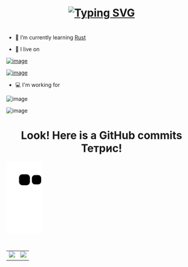 <h1 align="center">
<a href="https://git.io/typing-svg"><img src="https://readme-typing-svg.herokuapp.com?font=Fira+Code&pause=1000&color=28A172&center=true&vCenter=true&width=435&lines=%F0%9F%91%8B+Hi+there%2C+I+am+Francis." alt="Typing SVG" /></a>
</h1>

<h1></h1>

- 🦀️ I’m currently learning [Rust](https://www.rust-lang.org/learn) 

- 📱 I live on

[![image](https://user-images.githubusercontent.com/25944814/196490606-cc744c8a-390b-4263-bd7c-a299822315da.png)](https://discord.gg/dd6JZteeyd)

[![image](https://user-images.githubusercontent.com/25944814/196490470-68eb7799-46c5-4287-8b78-464670389d7b.png)](https://t.me/francisdu)

- 💻 I'm working for

![image](https://user-images.githubusercontent.com/25944814/196488416-cf78b8ef-fd10-491b-a898-da0d833cf0a7.png)

![image](https://user-images.githubusercontent.com/25944814/196488140-33394dfd-677c-4639-97ca-c131606b21db.png)

<h1></h1>
<h1 align="center">Look! Here is a GitHub commits Тетрис! </h1>

![snake gif](https://github.com/francis-du/francis-du/blob/output/snake.svg)

<h1></h1>

<h1></h1>

<table>
  <tr>
    <td valign="top">
      <a href="https://francis.run" target="_blank">
        <img src="https://github-readme-stats.vercel.app/api?username=francis-du&count_private=true&show_icons=true&bg_color=30,e96443,904e95&title_color=fff&text_color=fff" />
      <a/>
    </td>
    <td valign="top">
      <a href="https://wakatime.com/@francis" target="_blank">
        <img src="https://github-readme-stats-git.francisdu.vercel.app/api/wakatime?username=francis&hide=other,html,scss,css,yaml,xml,toml,markdown&bg_color=30,e96443,904e95&title_color=fff&text_color=fff" />
      <a/>
    </td>
  </tr>
</table>

<h1></h1>

